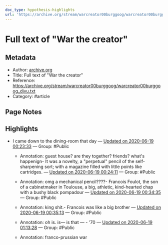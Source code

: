 ```yaml
---
doc_type: hypothesis-highlights
url: 'https://archive.org/stream/warcreator00burggoog/warcreator00burggoog_djvu.txt'
---
```

# Full text of "War the creator"

## Metadata
- Author: [archive.org]()
- Title: Full text of "War the creator"
- Reference: https://archive.org/stream/warcreator00burggoog/warcreator00burggoog_djvu.txt
- Category: #article

## Page Notes


## Highlights
- I came down to the dining-room that day — [Updated on 2020-06-19 00:23:33](https://hyp.is/q_EUILF3Eeq2Zi8yn4uxJQ/archive.org/stream/warcreator00burggoog/warcreator00burggoog_djvu.txt)  — Group: #Public

   - Annotation: guest house? are they together? friends? what's happenign- It was a novelty, a "perpetual" pencil of the self- sharpening sort; with a magazine filled with little points like cartridges. — [Updated on 2020-06-19 00:24:11](https://hyp.is/wo7PELF3Eeqo6acfJdmHrA/archive.org/stream/warcreator00burggoog/warcreator00burggoog_djvu.txt)  — Group: #Public

   - Annotation: omg a mechanical pencil????- Francois Foulot, the son of a cabinetmaker in Toulouse, a big, athletic, kind-hearted chap with a bushy black pompadour — [Updated on 2020-06-19 00:34:35](https://hyp.is/Nuzt8LF5EequRNuCHdZUWw/archive.org/stream/warcreator00burggoog/warcreator00burggoog_djvu.txt)  — Group: #Public

   - Annotation: king shit.- Francois was like a big brother — [Updated on 2020-06-19 00:35:13](https://hyp.is/TXwmsrF5Eeq-Y79iUarZGQ/archive.org/stream/warcreator00burggoog/warcreator00burggoog_djvu.txt)  — Group: #Public

   - Annotation: oh is. is— is that — - '70 — [Updated on 2020-06-19 01:13:28](https://hyp.is/Ok_sZLF4Eeq8UoPkP1-kzA/archive.org/stream/warcreator00burggoog/warcreator00burggoog_djvu.txt)  — Group: #Public

   - Annotation: franco-prussian war
